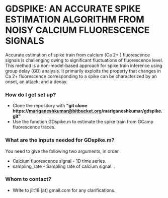 # GDSPIKE: AN ACCURATE SPIKE ESTIMATION ALGORITHM FROM NOISY CALCIUM FLUORESCENCE SIGNALS #

Accurate estimation of spike train from calcium (Ca 2+ ) fluorescence signals is challenging owing to significant fluctuations of fluorescence level. This method is a non-model-based approach for spike train inference using group delay (GD) analysis. It primarily exploits the property that changes in Ca 2+ fluorescence corresponding to a spike can be characterized by an onset, an attack, and a decay. 


### How do I get set up? ###

* Clone the repository with **"git clone https://mariganeshkumar@bitbucket.org/mariganeshkumar/gdspike.git"**
* Use the function GDspike.m to estimate the spike train from GCamp fluorescence traces.


### What are the inputs needed for GDspike.m? ###
You need to give the following two arguments, in order
* Calcium fluorescence signal - 1D time series.
* sampling_rate - Sampling rate of calcium signal.
.
### Whom to contact? ###

* Write to jilt18 [at] gmail.com for any clarifications.